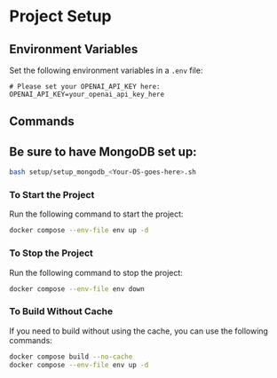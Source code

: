 # Project Setup

## Environment Variables

Set the following environment variables in a `.env` file:

```env
# Please set your OPENAI_API_KEY here:
OPENAI_API_KEY=your_openai_api_key_here
```

## Commands

## Be sure to have MongoDB set up:

```bash
bash setup/setup_mongodb_<Your-OS-goes-here>.sh
```

### To Start the Project

Run the following command to start the project:

```bash
docker compose --env-file env up -d
```

### To Stop the Project

Run the following command to stop the project:

```bash
docker compose --env-file env down
```

### To Build Without Cache

If you need to build without using the cache, you can use the following commands:

```bash
docker compose build --no-cache
docker compose --env-file env up -d
```

